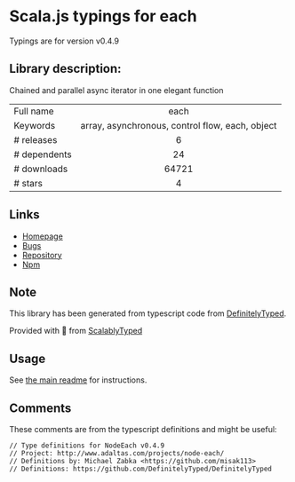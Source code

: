 
# Scala.js typings for each

Typings are for version v0.4.9

## Library description:
Chained and parallel async iterator in one elegant function

|                    |                 |
| ------------------ | :-------------: |
| Full name          | each |
| Keywords           | array, asynchronous, control flow, each, object |
| # releases         | 6 |
| # dependents       | 24 |
| # downloads        | 64721 |
| # stars            | 4 |

## Links
- [Homepage](https://github.com/adaltas/node-each)
- [Bugs](https://github.com/adaltas/node-each/issues)
- [Repository](https://github.com/adaltas/node-each)
- [Npm](https://www.npmjs.com/package/each)
    


## Note
This library has been generated from typescript code from [DefinitelyTyped](https://definitelytyped.org).

Provided with :purple_heart: from [ScalablyTyped](https://github.com/oyvindberg/ScalablyTyped)

## Usage
See [the main readme](../../readme.md) for instructions.

## Comments

These comments are from the typescript definitions and might be useful:
```
// Type definitions for NodeEach v0.4.9
// Project: http://www.adaltas.com/projects/node-each/
// Definitions by: Michael Zabka <https://github.com/misak113>
// Definitions: https://github.com/DefinitelyTyped/DefinitelyTyped

```

